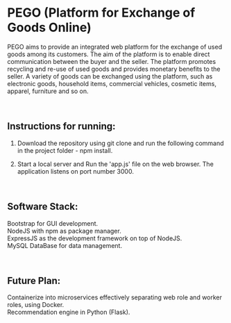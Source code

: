 # PEGO (Platform for Exchange of Goods Online)
PEGO aims to provide an integrated web platform for the exchange of used goods among its customers. The aim of the platform is to enable direct communication between the buyer and the seller. The platform promotes recycling and re-use of used goods and provides monetary benefits to the seller. A variety of goods can be exchanged using the platform, such as electronic goods, household items, commercial vehicles, cosmetic items, apparel, furniture and so on.

<br/>

## Instructions for running:
1. Download the repository using git clone and run the following command in the project folder - npm install.

2. Start a local server and Run the 'app.js' file on the web browser. The application listens on port number 3000. 

<br/>

## Software Stack:
Bootstrap for GUI development. <br/>
NodeJS with npm as package manager. <br/>
ExpressJS as the development framework on top of NodeJS. <br/>
MySQL DataBase for data management. <br/>

<br/>

## Future Plan:
Containerize into microservices effectively separating web role and worker roles, using Docker. <br/>
Recommendation engine in Python (Flask). <br/>